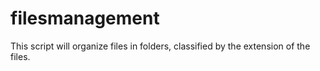 # filesmanagement
This script will organize files in folders, classified by the extension of the files.
